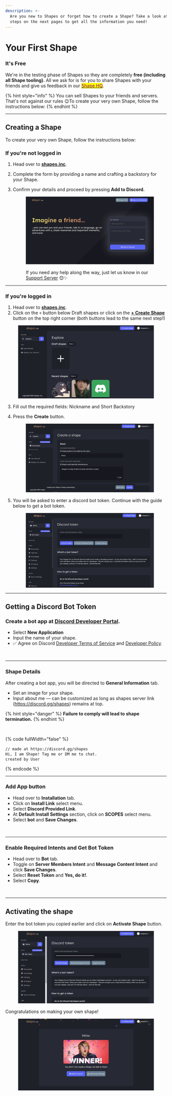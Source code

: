 ```yaml
---
description: >-
  Are you new to Shapes or forget how to create a Shape? Take a look at the
  steps on the next pages to get all the information you need!
---
```


# Your First Shape

### It's Free

We're in the testing phase of Shapes so they are completely **free (including all Shape tooling).** All we ask for is for you to share Shapes with your friends and give us feedback in our [<mark style="color:purple;">Shape HQ</mark>](https://discord.gg/circlelabs).

{% hint style="info" %}
You can sell Shapes to your friends and servers. That's not against our rules :wink:To create your very own Shape, follow the instructions below:
{% endhint %}

***

## Creating a Shape

To create your very own Shape, follow the instructions below:

### If you're not logged in

1. Head over to [**shapes.inc**](https://shapes.inc/).
2. Complete the form by providing a name and crafting a backstory for your Shape.
3.  Confirm your details and proceed by pressing **Add to Discord.**

    <figure><img src="../../.gitbook/assets/image (1) (1) (1) (1).png" alt=""><figcaption><p>If you need any help along the way, just let us know in our <a href="https://discord.gg/shapes">Support Server</a> 😊✨</p></figcaption></figure>

***

### If you're logged in

1. Head over to [**shapes.inc**](https://shapes.inc/).
2. Click on the `+` button below Draft shapes or click on the [**+ Create Shape**](https://shapes.inc/create) button on the top right corner (both buttons lead to the same next step!)

<figure><img src="../../.gitbook/assets/image (2) (1) (1).png" alt=""><figcaption></figcaption></figure>

3. Fill out the required fields: Nickname and Short Backstory
4.  Press the **Create** button.

    <figure><img src="../../.gitbook/assets/image (3) (1).png" alt=""><figcaption></figcaption></figure>


5.  You will be asked to enter a discord bot token. Continue with the guide below to get a bot token.

    <figure><img src="../../.gitbook/assets/image (71).png" alt=""><figcaption></figcaption></figure>

***

## Getting a Discord Bot Token

### **Create a bot app** at [Discord Developer Portal](https://discord.com/developers/applications/).

* Select **New Application**
* Input the name of your shape.
* ✅ Agree on Discord [Developer Terms of Service](https://discord.com/developers/docs/policies-and-agreements/developer-terms-of-service) and [Developer Policy](https://discord.com/developers/docs/policies-and-agreements/developer-policy).

<figure><img src="../../.gitbook/assets/lv_0_20240509051607.gif" alt=""><figcaption></figcaption></figure>

***

### Shape Details

After creating a bot app, you will be directed to **General Information** tab.

* Set an image for your shape.
* Input about me — can be customized as long as shapes server link (https://discord.gg/shapes) remains at top.

{% hint style="danger" %}
**Failure to comply will lead to shape termination.**
{% endhint %}

<figure><img src="https://cdn.discordapp.com/attachments/1237875980052463706/1237885270565589082/lv_0_20240509055319.gif?ex=66510c7f&#x26;is=664fbaff&#x26;hm=c9f5da17b7a361c9b0b4d60dfcf42b0633277dcb1fd73ac50c385e0fa05ee671&#x26;" alt=""><figcaption></figcaption></figure>

{% code fullWidth="false" %}
```
// made at https://discord.gg/shapes
Hi, I am Shape! Tag me or DM me to chat.
created by User
```
{% endcode %}

***

### **Add App button**

* Head over to **Installation** tab.
* Click on **Install Link** select menu.
* Select **Discord Provided Link**.
* At **Default Install Settings** section, click on **SCOPES** select menu.
* Select **bot** and **Save Changes**.

<figure><img src="https://cdn.discordapp.com/attachments/1237875980052463706/1237888897208291459/lv_0_20240509060739.gif?ex=66510fdf&#x26;is=664fbe5f&#x26;hm=74cc75daa0f5f64c284ce14453c4ff7dde0c98cd1a3a725f88214ba7807f197a&#x26;" alt=""><figcaption></figcaption></figure>

***

### **Enable Required Intents and Get Bot Token**

* Head over to **Bot** tab.
* Toggle on **Server Members Intent** and **Message Content Intent** and click **Save Changes**.
* Select **Reset Token** and **Yes, do it!**.
* Select **Copy**.

<figure><img src="https://cdn.discordapp.com/attachments/1237875980052463706/1237901744420159538/lv_0_20240509065826.gif?ex=66511bd6&#x26;is=664fca56&#x26;hm=0936e11f80156bf3faf8e60bff49676f2e8f0a67bac903caa0a189ba90468b79&#x26;" alt=""><figcaption></figcaption></figure>

***

## Activating the shape

Enter the bot token you copied earlier and click on **Activate Shape** button.

<figure><img src="../../.gitbook/assets/image (72).png" alt=""><figcaption></figcaption></figure>

Congratulations on making your own shape!

<figure><img src="../../.gitbook/assets/image (68).png" alt=""><figcaption></figcaption></figure>
